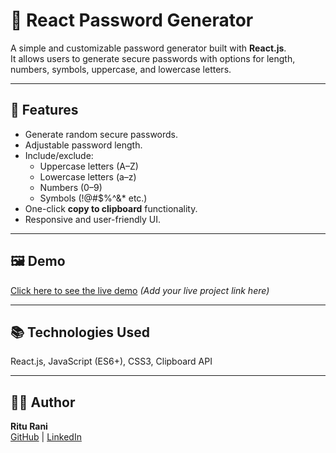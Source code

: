 # 🔐 React Password Generator

A simple and customizable password generator built with **React.js**.  
It allows users to generate secure passwords with options for length, numbers, symbols, uppercase, and lowercase letters.

---

## 🚀 Features

- Generate random secure passwords.
- Adjustable password length.
- Include/exclude:
  - Uppercase letters (A–Z)
  - Lowercase letters (a–z)
  - Numbers (0–9)
  - Symbols (!@#$%^&* etc.)
- One-click **copy to clipboard** functionality.
- Responsive and user-friendly UI.

---

## 🖼️ Demo

[Click here to see the live demo](#) *(Add your live project link here)*

---

## 📚 Technologies Used
React.js, JavaScript (ES6+), CSS3, Clipboard API

---

## 👩‍💻 Author
**Ritu Rani**  
[GitHub](https://github.com/ritujha19) | [LinkedIn](https://www.linkedin.com/in/ritu-rani-b18992322)


